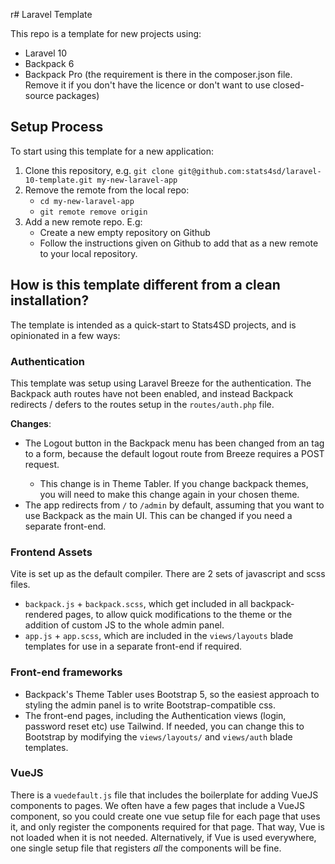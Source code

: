 r# Laravel Template

This repo is a template for new projects using:

- Laravel 10
- Backpack 6
- Backpack Pro (the requirement is there in the composer.json file. Remove it if you don't have the licence or don't want to use closed-source packages)

## Setup Process

To start using this template for a new application:

1. Clone this repository, e.g. `git clone git@github.com:stats4sd/laravel-10-template.git my-new-laravel-app`
2. Remove the remote from the local repo: 
   - `cd my-new-laravel-app`
   - `git remote remove origin`
3. Add a new remote repo. E.g:
   - Create a new empty repository on Github
   - Follow the instructions given on Github to add that as a new remote to your local repository.


## How is this template different from a clean installation? 

The template is intended as a quick-start to Stats4SD projects, and is opinionated in a few ways:

### Authentication
This template was setup using Laravel Breeze for the authentication. The Backpack auth routes have not been enabled, and instead Backpack redirects / defers to the routes setup in the `routes/auth.php` file.

**Changes**: 

- The Logout button in the Backpack menu has been changed from an <a> tag to a form, because the default logout route from Breeze requires a POST request.
  - This change is in Theme Tabler. If you change backpack themes, you will need to make this change again in your chosen theme.
- The app redirects from `/` to `/admin` by default, assuming that you want to use Backpack as the main UI. This can be changed if you need a separate front-end. 

### Frontend Assets
Vite is set up as the default compiler. There are 2 sets of javascript and scss files. 
- `backpack.js` + `backpack.scss`, which get included in all backpack-rendered pages, to allow quick modifications to the theme or the addition of custom JS to the whole admin panel.
- `app.js` + `app.scss`, which are included in the `views/layouts` blade templates for use in a separate front-end if required.

### Front-end frameworks 

- Backpack's Theme Tabler uses Bootstrap 5, so the easiest approach to styling the admin panel is to write Bootstrap-compatible css. 
- The front-end pages, including the Authentication views (login, password reset etc) use Tailwind. If needed, you can change this to Bootstrap by modifying the `views/layouts/` and `views/auth` blade templates.

### VueJS

There is a `vuedefault.js` file that includes the boilerplate for adding VueJS components to pages. We often have a few pages that include a VueJS component, so you could create one vue setup file for each page that uses it, and only register the components required for that page. That way, Vue is not loaded when it is not needed. Alternatively, if Vue is used everywhere, one single setup file that registers *all* the components will be fine. 
